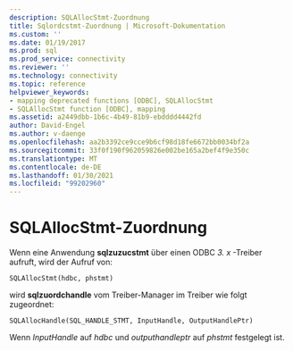 ```yaml
---
description: SQLAllocStmt-Zuordnung
title: Sqlordcstmt-Zuordnung | Microsoft-Dokumentation
ms.custom: ''
ms.date: 01/19/2017
ms.prod: sql
ms.prod_service: connectivity
ms.reviewer: ''
ms.technology: connectivity
ms.topic: reference
helpviewer_keywords:
- mapping deprecated functions [ODBC], SQLAllocStmt
- SQLAllocStmt function [ODBC], mapping
ms.assetid: a2449dbb-1b6c-4b49-81b9-ebdddd4442fd
author: David-Engel
ms.author: v-daenge
ms.openlocfilehash: aa2b3392ce9cce9b6cf98d18fe6672bb0034bf2a
ms.sourcegitcommit: 33f0f190f962059826e002be165a2bef4f9e350c
ms.translationtype: MT
ms.contentlocale: de-DE
ms.lasthandoff: 01/30/2021
ms.locfileid: "99202960"
---
```

# <a name="sqlallocstmt-mapping"></a>SQLAllocStmt-Zuordnung
Wenn eine Anwendung **sqlzuzucstmt** über einen ODBC *3. x* -Treiber aufruft, wird der Aufruf von:  
  
```  
SQLAllocStmt(hdbc, phstmt)  
```  
  
 wird **sqlzuordchandle** vom Treiber-Manager im Treiber wie folgt zugeordnet:  
  
```  
SQLAllocHandle(SQL_HANDLE_STMT, InputHandle, OutputHandlePtr)  
```  
  
 Wenn *InputHandle* auf *hdbc* und *outputhandleptr* auf *phstmt* festgelegt ist.
